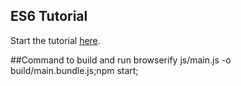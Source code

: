 ## ES6 Tutorial

Start the tutorial [here](http://ccoenraets.github.io/es6-tutorial).

##Command to build and run
browserify js/main.js -o build/main.bundle.js;npm start;